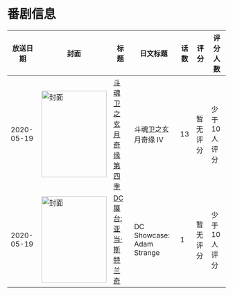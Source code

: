 # 番剧信息

|放送日期|封面|标题|日文标题|话数|评分|评分人数|
|---|---|---|---|---|---|---|
|2020-05-19|<img src="https://lain.bgm.tv/pic/cover/c/b7/76/306737_EvZ6N.jpg" alt="封面" style="width:150px;height:200px;object-fit:cover;">|[斗魂卫之玄月奇缘 第四季](https://bangumi.tv/subject/306737)|斗魂卫之玄月奇缘 IV|13|暂无评分|少于10人评分|
|2020-05-19|<img src="https://lain.bgm.tv/pic/cover/c/01/25/379656_wjc66.jpg" alt="封面" style="width:150px;height:200px;object-fit:cover;">|[DC展台:亚当·斯特兰奇](https://bangumi.tv/subject/379656)|DC Showcase: Adam Strange|1|暂无评分|少于10人评分|
